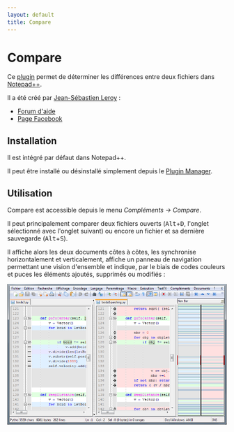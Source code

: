 ```yaml
---
layout: default
title: Compare
---
```

# Compare

Ce [plugin](../plugins.md) permet de déterminer les différences entre deux fichiers dans [Notepad++](../notepad++.md).

Il a été créé par [Jean-Sébastien Leroy](http://sourceforge.net/users/harrybharry) :

- [Forum d'aide](http://sourceforge.net/projects/npp-plugins/forums/forum/730527)
- [Page Facebook](http://facebook.com/pages/Notepad-plus-plus-Compare-plugin/156187331112718)

## Installation

Il est intégré par défaut dans Notepad++.

Il peut être installé ou désinstallé simplement depuis le [Plugin Manager](plugin-manager.md).

## Utilisation

Compare est accessible depuis le menu *Compléments -> Compare*.

Il peut principalement comparer deux fichiers ouverts (<kbd>Alt</kbd>+<kbd>D</kbd>, l'onglet sélectionné avec l'onglet suivant) ou encore un fichier et sa dernière sauvegarde (<kbd>Alt</kbd>+<kbd>S</kbd>).

Il affiche alors les deux documents côtes à côtes, les synchronise horizontalement et verticalement, affiche un panneau de navigation permettant une vision d'ensemble et indique, par le biais de codes couleurs et puces les éléments ajoutés, supprimés ou modifiés :

![Comparaison de deux versions d'un programme](/images/notepadpp_compare.png)
